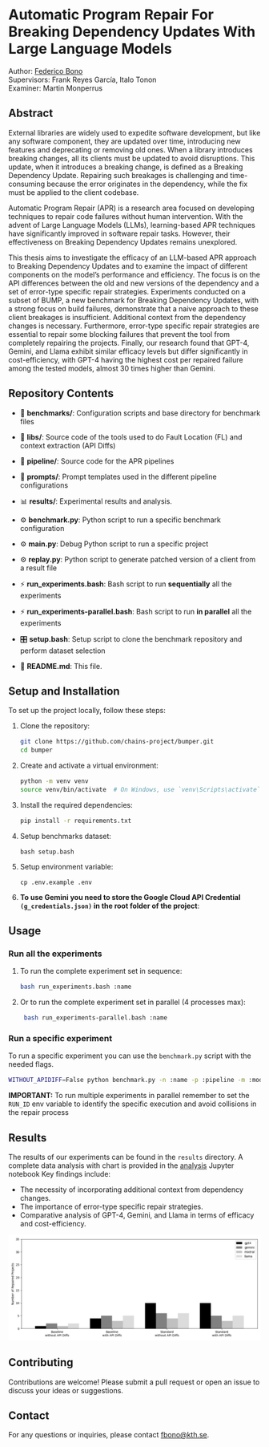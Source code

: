 # Automatic Program Repair For Breaking Dependency Updates With Large Language Models
Author: [Federico Bono](https://www.github.com/FredBonux)  
Supervisors: Frank Reyes García, Italo Tonon  
Examiner: Martin Monperrus
## Abstract

External libraries are widely used to expedite software development, but like any software component, they are updated
over time, introducing new features and deprecating or removing old ones. When a library introduces breaking changes,
all its clients must be updated to avoid disruptions. This update, when it introduces a breaking change, is defined as a
Breaking Dependency Update. Repairing such breakages is challenging and time-consuming because the error originates in
the dependency, while the fix must be applied to the client codebase.

Automatic Program Repair (APR) is a research area focused on developing techniques to repair code failures without human
intervention. With the advent of Large Language Models (LLMs), learning-based APR techniques have significantly improved
in software repair tasks. However, their effectiveness on Breaking Dependency Updates remains unexplored.

This thesis aims to investigate the efficacy of an LLM-based APR approach to Breaking Dependency Updates and to examine
the impact of different components on the model’s performance and efficiency. The focus is on the API differences
between the old and new versions of the dependency and a set of error-type specific repair strategies. Experiments
conducted on a subset of BUMP, a new benchmark for Breaking Dependency Updates, with a strong focus on build failures,
demonstrate that a naive approach to these client breakages is insufficient. Additional context from the dependency
changes is necessary. Furthermore, error-type specific repair strategies are essential to repair some blocking failures
that prevent the tool from completely repairing the projects. Finally, our research found that GPT-4, Gemini, and Llama
exhibit similar efficacy levels but differ significantly in cost-efficiency, with GPT-4 having the highest cost per
repaired failure among the tested models, almost 30 times higher than Gemini.

## Repository Contents

- 📁 **benchmarks/**: Configuration scripts and base directory for benchmark files
- 📁 **libs/**: Source code of the tools used to do Fault Location (FL) and context extraction (API Diffs)
- 📁 **pipeline/**: Source code for the APR pipelines
- 📁 **prompts/**: Prompt templates used in the different pipeline configurations
- 📊 **results/**: Experimental results and analysis.


- ⚙️ **benchmark.py**: Python script to run a specific benchmark configuration
- ️⚙️ **main.py**: Debug Python script to run a specific project
- ️⚙️ **replay.py**: Python script to generate patched version of a client from a result file


- ️⚡ **run_experiments.bash**: Bash script to run **sequentially** all the experiments
- ️⚡ **run_experiments-parallel.bash**: Bash script to run **in parallel** all the experiments
- 🎛️ **setup.bash**: Setup script to clone the benchmark repository and perform dataset selection
- 📄 **README.md**: This file.

## Setup and Installation

To set up the project locally, follow these steps:

1. Clone the repository:
    ```sh
    git clone https://github.com/chains-project/bumper.git
    cd bumper
    ```

2. Create and activate a virtual environment:
    ```sh
    python -m venv venv
    source venv/bin/activate  # On Windows, use `venv\Scripts\activate`
    ```

3. Install the required dependencies:
    ```sh
    pip install -r requirements.txt
    ```

4. Setup benchmarks dataset:
   ```shell
   bash setup.bash
   ```

5. Setup environment variable:
   ```shell
   cp .env.example .env
   ```
   
6. **To use Gemini you need to store the Google Cloud API Credential `(g_credentials.json)` in the root folder of the project**:

## Usage

### Run all the experiments

1. To run the complete experiment set in sequence:
    ```sh
    bash run_experiments.bash :name
    ```

2. Or to run the complete experiment set in parallel (4 processes max):
   ```sh
    bash run_experiments-parallel.bash :name
    ```

### Run a specific experiment

To run a specific experiment you can use the `benchmark.py` script with the needed flags.

 ```sh
 WITHOUT_APIDIFF=False python benchmark.py -n :name -p :pipeline -m :model
 ```

**IMPORTANT:** To run multiple experiments in parallel remember to set the `RUN_ID` env variable to identify the
specific execution and avoid collisions in the repair process

## Results

The results of our experiments can be found in the `results` directory. 
A complete data analysis with chart is provided in the [analysis](results%2Fanalysis.ipynb) Jupyter notebook 
Key findings include:

- The necessity of incorporating additional context from dependency changes.
- The importance of error-type specific repair strategies.
- Comparative analysis of GPT-4, Gemini, and Llama in terms of efficacy and cost-efficiency.


![RQ4_projects.png](results/images/RQ4_projects.png)
## Contributing

Contributions are welcome! Please submit a pull request or open an issue to discuss your ideas or suggestions.

## Contact

For any questions or inquiries, please contact [fbono@kth.se](mailto:fbono@kth.se).
